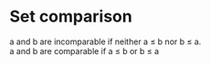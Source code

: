 # Set comparison

a and b are incomparable if neither a ≤ b nor b ≤ a.  
a and b are comparable if a ≤ b or b ≤ a  

